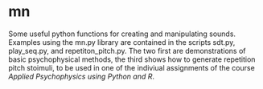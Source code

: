 # mn
Some useful python functions for creating and manipulating sounds. Examples using the mn.py library are contained in the scripts sdt.py, play_seq.py, and repetiton_pitch.py. The two first are demonstrations of basic psychophysical methods, the third shows how to generate repetition pitch stoimuli, to be used in one of the indiviual assignments of the course *Applied Psychophysics using Python and R*.
